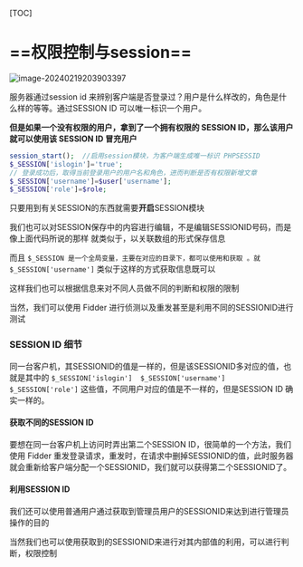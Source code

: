 [TOC]



# ==权限控制与session==

![image-20240219203903397](https://gitee.com/ymq_typroa/typroa/raw/main/image-20240219203903397.png)

服务器通过session id 来辨别客户端是否登录过？用户是什么样改的，角色是什么样的等等。通过SESSION ID 可以唯一标识一个用户。

**但是如果一个没有权限的用户，拿到了一个拥有权限的 SESSION ID，那么该用户就可以使用该 SESSION ID 冒充用户**

```php
session_start();  //启用session模块，为客户端生成唯一标识 PHPSESSID
$_SESSION['islogin']='true';
// 登录成功后，取得当前登录用户的用户名和角色，进而判断是否有权限新增文章
$_SESSION['username']=$user['username'];
$_SESSION['role']=$role;
```

只要用到有关SESSION的东西就需要**开启**SESSION模块

我们也可以对SESSION保存中的内容进行编辑，不是编辑SESSIONID号码，而是像上面代码所说的那样 就类似于，以关联数组的形式保存信息

而且 `$_SESSION 是一个全局变量，主要在对应的目录下，都可以使用和获取 。就 $_SESSION['username']` 类似于这样的方式获取信息既可以

这样我们也可以根据信息来对不同人员做不同的判断和权限的限制





当然，我们可以使用 Fidder 进行侦测以及重发甚至是利用不同的SESSIONID进行测试

### SESSION ID 细节

同一台客户机，其SESSIONID的值是一样的，但是该SESSIONID多对应的值，也就是其中的 `$_SESSION['islogin']  $_SESSION['username']  $_SESSION['role']` 这些值，不同用户对应的值是不一样的，但是SESSION ID 确实一样的。

#### 获取不同的SESSION ID

要想在同一台客户机上访问时弄出第二个SESSION ID，很简单的一个方法，我们使用 Fidder 重发登录请求，重发时，在请求中删掉SESSIONID的值，此时服务器就会重新给客户端分配一个SESSIONID，我们就可以获得第二个SESSIONID了。

#### 利用SESSION ID

我们还可以使用普通用户通过获取到管理员用户的SESSIONID来达到进行管理员操作的目的

当然我们也可以使用获取到的SESSIONID来进行对其内部值的利用，可以进行判断，权限控制
